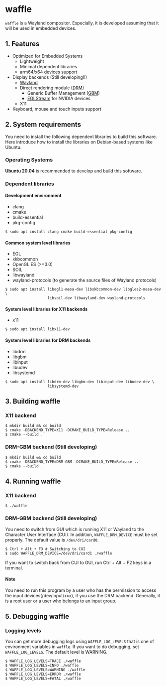 # waffle

`waffle` is a Wayland compositor. Especially, it is developed assuming that it will be used in embedded devices.

## 1. Features

- Optimized for Embedded Systems
  - Lightweight
  - Minimal dependent libraries
  - arm64/x64 devices support
- Display backends  (Still developing!!)
  - [Wayland](https://wayland.freedesktop.org/)
  - Direct rendering module ([DRM](https://en.wikipedia.org/wiki/Direct_Rendering_Manager))
    - Generic Buffer Management ([GBM](https://en.wikipedia.org/wiki/Mesa_(computer_graphics)))
    - [EGLStream](https://docs.nvidia.com/drive/drive_os_5.1.6.1L/nvvib_docs/index.html#page/DRIVE_OS_Linux_SDK_Development_Guide/Graphics/graphics_eglstream_user_guide.html) for NVIDIA devices
  - X11
- Keyboard, mouse and touch inputs support

## 2. System requirements
You need to install the following dependent libraries to build this software. Here introduce how to install the libraries on Debian-based systems like Ubuntu.

### Operating Systems
**Ubuntu 20.04** is recommended to develop and build this software.

### Dependent libraries

#### Development environment
- clang
- cmake
- build-essential
- pkg-config

```Shell
$ sudo apt install clang cmake build-essential pkg-config
```

#### Common system level libraries
- EGL
- xkbcommon
- OpenGL ES (>=3.0)
- SOIL
- libwayland
- wayland-protocols (to generate the source files of Wayland protocols)

```Shell
$ sudo apt install libegl1-mesa-dev libxkbcommon-dev libgles2-mesa-dev \ 
                   libsoil-dev libwayland-dev wayland-protocols
```

#### System level libraries for X11 backends
- x11

```Shell
$ sudo apt install libx11-dev
```

#### System level libraries for DRM backends
- libdrm
- libgbm
- libinput
- libudev
- libsystemd

```Shell
$ sudo apt install libdrm-dev libgbm-dev libinput-dev libudev-dev \ 
                   libsystemd-dev
```

## 3. Building waffle

### X11 backend

```Shell
$ mkdir build && cd build
$ cmake -DBACKEND_TYPE=X11 -DCMAKE_BUILD_TYPE=Release ..
$ cmake --build .
```

### DRM-GBM backend (Still developing)

```Shell
$ mkdir build && cd build
$ cmake -DBACKEND_TYPE=DRM-GBM -DCMAKE_BUILD_TYPE=Release ..
$ cmake --build .
```

## 4. Running waffle

### X11 backend

```Shell
$ ./waffle
```

### DRM-GBM backend (Still developing)

You need to switch from GUI which is running X11 or Wayland to the Character User Interface (CUI). In addition, `WAFFLE_DRM_DEVICE` must be set properly. The default value is `/dev/dri/card0`.

```Shell
$ Ctrl + Alt + F3 # Switching to CUI
$ sudo WAFFLE_DRM_DEVICE=/dev/dri/card1 ./waffle
```

If you want to switch back from CUI to GUI, run Ctrl + Alt + F2 keys in a terminal.

#### Note

You need to run this program by a user who has the permission to access the input devices(/dev/input/xxx), if you use the DRM backend. Generally, it is a root user or a user who belongs to an input group.

## 5. Debugging waffle

### Logging levels

You can get more debugging logs using `WAFFLE_LOG_LEVELS` that is one of environment variables in `waffle`. If you want to do debugging, set `WAFFLE_LOG_LEVELS`. The default level is WARNING.

```Shell
$ WAFFLE_LOG_LEVELS=TRACE ./waffle
$ WAFFLE_LOG_LEVELS=INFO ./waffle
$ WAFFLE_LOG_LEVELS=WARNING ./waffle
$ WAFFLE_LOG_LEVELS=ERROR ./waffle
$ WAFFLE_LOG_LEVELS=FATAL ./waffle
```
